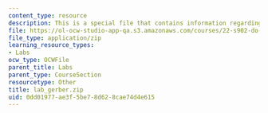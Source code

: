 ```yaml
---
content_type: resource
description: This is a special file that contains information regarding lab gerber.
file: https://ol-ocw-studio-app-qa.s3.amazonaws.com/courses/22-s902-do-it-yourself-diy-geiger-counters-january-iap-2015/0dd01977ae3f5be78d628cae74d4e615_lab_gerber.zip
file_type: application/zip
learning_resource_types:
- Labs
ocw_type: OCWFile
parent_title: Labs
parent_type: CourseSection
resourcetype: Other
title: lab_gerber.zip
uid: 0dd01977-ae3f-5be7-8d62-8cae74d4e615
---
```

